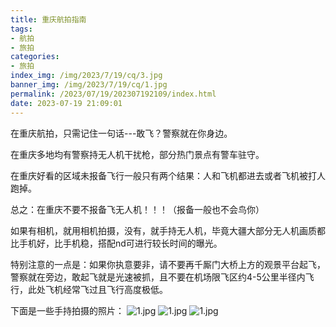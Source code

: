```yaml
---
title: 重庆航拍指南
tags: 
- 航拍
- 旅拍
categories: 
- 旅拍
index_img: /img/2023/7/19/cq/3.jpg
banner_img: /img/2023/7/19/cq/1.jpg
permalink: /2023/07/19/202307192109/index.html
date: 2023-07-19 21:09:01
---
```



在重庆航拍，只需记住一句话---敢飞？警察就在你身边。

在重庆多地均有警察持无人机干扰枪，部分热门景点有警车驻守。

在重庆好看的区域未报备飞行一般只有两个结果：人和飞机都进去或者飞机被打人跑掉。

总之：在重庆不要不报备飞无人机！！！（报备一般也不会鸟你）

如果有相机，就用相机拍摄，没有，就手持无人机，毕竟大疆大部分无人机画质都比手机好，比手机稳，搭配nd可进行较长时间的曝光。

特别注意的一点是：如果你执意要非，请不要再千厮门大桥上方的观景平台起飞，警察就在旁边，敢起飞就是光速被抓，且不要在机场限飞区约4-5公里半径内飞行，此处飞机经常飞过且飞行高度极低。

下面是一些手持拍摄的照片：
![1.jpg](/img/2023/7/19/cq/1.jpg)
![1.jpg](/img/2023/7/19/cq/2.jpg)
![1.jpg](/img/2023/7/19/cq/3.jpg)